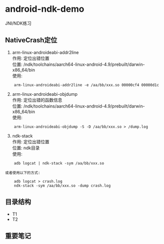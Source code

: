 # android-ndk-demo
JNI/NDK练习

## NativeCrash定位
1. arm-linux-androideabi-addr2line  
作用: 定位出错位置  
位置: /ndk/toolchains/aarch64-linux-android-4.9/prebuilt/darwin-x86_64/bin  
使用:
```shell
    arm-linux-androideabi-addr2line -e /aa/bb/xxx.so 00000cf4 00000d1c
```

2. arm-linux-androideabi-objdump  
作用: 定位出错的函数信息  
位置: /ndk/toolchains/aarch64-linux-android-4.9/prebuilt/darwin-x86_64/bin  
使用:
```shell
    arm-linux-androideabi-objdump -S -D /aa/bb/xxx.so > /dump.log
```

3. ndk-stack  
作用: 定位出错位置  
位置: ndk目录  
使用:
```shell
    adb logcat | ndk-stack -sym /aa/bb/xxx.so
```
	或者使用以下的方式:
```shell
    adb logcat > crash.log
    ndk-stack -sym /aa/bb/xxx.so -dump crash.log
```

## 目录结构
- T1 
- T2 

## 重要笔记

